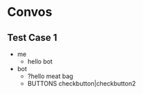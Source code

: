# Convos
## Test Case 1
- me
  - hello bot
- bot
  - ?hello meat bag
  - BUTTONS checkbutton|checkbutton2

